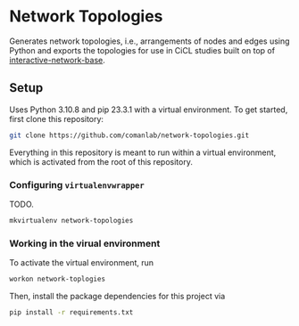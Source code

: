 # Network Topologies

Generates network topologies, i.e., arrangements of nodes and edges using Python and exports the topologies for use in CiCL studies built on top of [interactive-network-base](https://github.com/comanlab/interactive-network-base).

## Setup

Uses Python 3.10.8 and pip 23.3.1 with a virtual environment. To get started, first clone this repository:

```sh
git clone https://github.com/comanlab/network-topologies.git
```

Everything in this repository is meant to run within a virtual environment, which is activated from the root of this repository.

### Configuring `virtualenvwrapper`

TODO.

```sh
mkvirtualenv network-topologies
```

### Working in the virual environment

To activate the virtual environment, run

```sh
workon network-toplogies
```

Then, install the package dependencies for this project via

```sh
pip install -r requirements.txt
```
